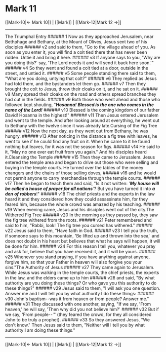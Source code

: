 # Mark 11

[[Mark-10|← Mark 10]] | [[Mark]] | [[Mark-12|Mark 12 →]]
***

The Triumphal Entry ###### 1 Now as they approached Jerusalem, near Bethphage and Bethany, at the Mount of Olives, Jesus sent two of his disciples ###### v2 and said to them, "Go to the village ahead of you. As soon as you enter it, you will find a colt tied there that has never been ridden. Untie it and bring it here. ###### v3 If anyone says to you, 'Why are you doing this?' say, 'The Lord needs it and will send it back here soon.'" ###### v4 So they went and found a colt tied at a door, outside in the street, and untied it. ###### v5 Some people standing there said to them, "What are you doing, untying that colt?" ###### v6 They replied as Jesus had told them, and the bystanders let them go. ###### v7 Then they brought the colt to Jesus, threw their cloaks on it, and he sat on it. ###### v8 Many spread their cloaks on the road and others spread branches they had cut in the fields. ###### v9 Both those who went ahead and those who followed kept shouting, "**_Hosanna!_** **_Blessed is the one who comes in the name of the Lord!_** ###### v10 Blessed is the coming kingdom of our father David! Hosanna in the highest!" ###### v11 Then Jesus entered Jerusalem and went to the temple. And after looking around at everything, he went out to Bethany with the twelve since it was already late.Cursing of the Fig Tree ###### v12 Now the next day, as they went out from Bethany, he was hungry. ###### v13 After noticing in the distance a fig tree with leaves, he went to see if he could find any fruit on it. When he came to it he found nothing but leaves, for it was not the season for figs. ###### v14 He said to it, "May no one ever eat fruit from you again." And his disciples heard it.Cleansing the Temple ###### v15 Then they came to Jerusalem. Jesus entered the temple area and began to drive out those who were selling and buying in the temple courts. He turned over the tables of the money changers and the chairs of those selling doves, ###### v16 and he would not permit anyone to carry merchandise through the temple courts. ###### v17 Then he began to teach them and said, "Is it not written: '**_My house will be called a house of prayer for all nations_**'? But you have turned it into **_a den_** **_of robbers_**!" ###### v18 The chief priests and the experts in the law heard it and they considered how they could assassinate him, for they feared him, because the whole crowd was amazed by his teaching. ###### v19 When evening came, Jesus and his disciples went out of the city.The Withered Fig Tree ###### v20 In the morning as they passed by, they saw the fig tree withered from the roots. ###### v21 Peter remembered and said to him, "Rabbi, look! The fig tree you cursed has withered." ###### v22 Jesus said to them, "Have faith in God. ###### v23 I tell you the truth, if someone says to this mountain, 'Be lifted up and thrown into the sea,' and does not doubt in his heart but believes that what he says will happen, it will be done for him. ###### v24 For this reason I tell you, whatever you pray and ask for, believe that you have received it, and it will be yours. ###### v25 Whenever you stand praying, if you have anything against anyone, forgive him, so that your Father in heaven will also forgive you your sins."The Authority of Jesus ###### v27 They came again to Jerusalem. While Jesus was walking in the temple courts, the chief priests, the experts in the law, and the elders came up to him ###### v28 and said, "By what authority are you doing these things? Or who gave you this authority to do these things?" ###### v29 Jesus said to them, "I will ask you one question. Answer me and I will tell you by what authority I do these things: ###### v30 John's baptism--was it from heaven or from people? Answer me." ###### v31 They discussed with one another, saying, "If we say, 'From heaven,' he will say, 'Then why did you not believe him?' ###### v32 But if we say, 'From people--'" (they feared the crowd, for they all considered John to be truly a prophet). ###### v33 So they answered Jesus, "We don't know." Then Jesus said to them, "Neither will I tell you by what authority I am doing these things."

***
[[Mark-10|← Mark 10]] | [[Mark]] | [[Mark-12|Mark 12 →]]
